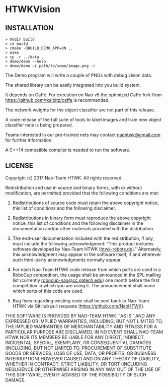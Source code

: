 # HTWKVision

## INSTALLATION

```
> mkdir build
> cd build
> cmake -DBUILD_DEMO_APP=ON ..
> make
> cp -r ../data .
> demo/demo --help
> demo/demo -i path/to/some/image.png -r
```

The Demo program will write a couple of PNGs with debug vision
data.

The shared library can be easily integrated into you build system.

It depends on Caffe. For execution on Nao v5 the optimized Caffe
fork from https://github.com/tkalbitz/caffe is recommended.

The network weights for the object classifier are not part of this
release.

A code release of the full suite of tools to label images and train
new object classifier nets is being prepared.

Teams interested in our pre-trained nets may contact
naohtwk@gmail.com for further information.

A C++14 compatible compiler is needed to run the software.

## LICENSE 

Copyright (c) 2017 Nao-Team HTWK.  All rights reserved.

Redistribution and use in source and binary forms, with or without 
modification, are permitted provided that the following conditions 
are met:

1. Redistributions of source code must retain the above copyright
   notice, this list of conditions and the following disclaimer.

2. Redistributions in binary form must reproduce the above 
   copyright notice, this list of conditions and the following 
   disclaimer in the documentation and/or other materials provided 
   with the distribution.

3. The end-user documentation included with the redistribution, if 
   any, must include the following acknowledgment:
   "This product includes software developed by Nao-Team HTWK
   ([htwk-robots.de](http://www.htwk-robots.de))."
   Alternately, this acknowledgment may appear in the software 
   itself, if and wherever such third-party acknowledgments 
   normally appear.

4. For each Nao-Team HTWK code release from which parts are used in
   a RoboCup competition, the usage shall be announced in the SPL 
   mailing list (currently robocup-nao@cc.gatech.edu) one month 
   before the first competition in which you are using it. The
   announcement shall name which parts of this code are used.

5. Bug fixes regarding existing code shall be sent back to
   Nao-Team HTWK via GitHub pull requests
   (https://github.com/NaoHTWK).

THIS SOFTWARE IS PROVIDED BY NAO-TEAM HTWK ``AS IS'' AND ANY
EXPRESSED OR IMPLIED WARRANTIES, INCLUDING, BUT NOT LIMITED TO, 
THE IMPLIED WARRANTIES OF MERCHANTABILITY AND FITNESS FOR A 
PARTICULAR PURPOSE ARE DISCLAIMED. IN NO EVENT SHALL 
NAO-TEAM HTWK NOR ITS MEMBERS BE LIABLE FOR ANY DIRECT, INDIRECT, 
INCIDENTAL, SPECIAL, EXEMPLARY, OR CONSEQUENTIAL DAMAGES 
(INCLUDING, BUT NOT LIMITED TO, PROCUREMENT OF SUBSTITUTE GOODS 
OR SERVICES; LOSS OF USE, DATA, OR PROFITS; OR BUSINESS 
INTERRUPTION) HOWEVER CAUSED AND ON ANY THEORY OF LIABILITY, 
WHETHER IN CONTRACT, STRICT LIABILITY, OR TORT (INCLUDING 
NEGLIGENCE OR OTHERWISE) ARISING IN ANY WAY OUT OF THE USE OF 
THIS SOFTWARE, EVEN IF ADVISED OF THE POSSIBILITY OF SUCH DAMAGE.

